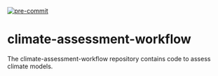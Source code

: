 [![pre-commit](https://img.shields.io/badge/pre--commit-enabled-brightgreen?logo=pre-commit&logoColor=white)](https://github.com/pre-commit/pre-commit)

# climate-assessment-workflow

The climate-assessment-workflow repository contains code to assess climate
models.
